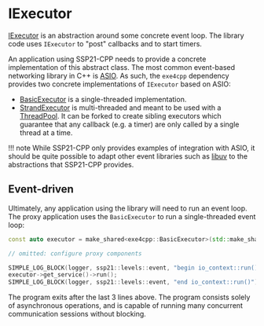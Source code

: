 # IExecutor

[IExecutor]({{base_doxygen_path}}/{{version}}/classexe4cpp_1_1IExecutor.html) is an abstraction around some concrete event loop. The library code
uses `IExecutor` to "post" callbacks and to start timers.

An application using SSP21-CPP needs to provide a concrete implementation of this abstract class. The most common event-based networking library in C++
is [ASIO](https://think-async.com/Asio/). As such, the `exe4cpp` dependency provides two concrete implementations of `IExecutor` based on ASIO:

* [BasicExecutor]({{base_doxygen_path}}/classexe4cpp_1_1BasicExecutor.html) is a single-threaded implementation.
* [StrandExecutor]({{base_doxygen_path}}/classexe4cpp_1_1StrandExecutor.html) is multi-threaded and meant to be used with a [ThreadPool]({{base_doxygen_path}}/classexe4cpp_1_1ThreadPool.html).
It can be forked to create sibling executors which guarantee that any callback (e.g. a timer) are only called by a single thread at a time.

!!! note
    While SSP21-CPP only provides examples of integration with ASIO, it should be quite possible to adapt other event libraries such as [libuv](http://libuv.org/)
	to the abstractions that SSP21-CPP provides.

## Event-driven

Ultimately, any application using the library will need to run an event loop. The proxy application uses the `BasicExecutor` to run a single-threaded event loop:

``` c++
const auto executor = make_shared<exe4cpp::BasicExecutor>(std::make_shared<asio::io_service>());

// omitted: configure proxy components

SIMPLE_LOG_BLOCK(logger, ssp21::levels::event, "begin io_context::run()");
executor->get_service()->run();
SIMPLE_LOG_BLOCK(logger, ssp21::levels::event, "end io_context::run()");
```

The program exits after the last 3 lines above. The program consists solely of asynchronous operations, and is
capable of running many concurrent communication sessions without blocking.
